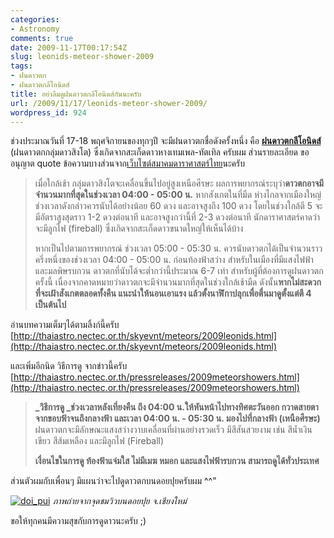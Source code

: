 ```yaml
---
categories:
- Astronomy
comments: true
date: 2009-11-17T00:17:54Z
slug: leonids-meteor-shower-2009
tags:
- ฝนดาวตก
- ฝนดาวตกลีโอนิดส์
title: อย่าลืมดูฝนดาวตกลีโอนิดส์กันนะครับ
url: /2009/11/17/leonids-meteor-shower-2009/
wordpress_id: 924
---
```


ช่วงประมาณวันที่ 17-18 พฤศจิกายนของทุกๆปี จะมีฝนดาวตกชื่อดังครั้งหนึ่ง คือ **[ฝนดาวตกลีโอนิดส์](http://th.wikipedia.org/wiki/%E0%B8%9D%E0%B8%99%E0%B8%94%E0%B8%B2%E0%B8%A7%E0%B8%95%E0%B8%81%E0%B8%AA%E0%B8%B4%E0%B8%87%E0%B9%82%E0%B8%95)** (ฝนดาวตกกลุ่มดาวสิงโต) ซึ่งเกิดจากสะเก็ดดาวหางเทมเพล-ทัตเทิล ครับผม ส่วนรายละเอียด ขออนุญาต quote ข้อความบางส่วนจาก[เว็บไซต์สมาคมดาราศาสตร์ไทย](http://thaiastro.nectec.or.th)นะครับ



>
>
> เมื่อใกล้เช้า กลุ่มดาวสิงโตจะเคลื่อนขึ้นไปอยู่สูงเหนือศีรษะ ผลการพยากรณ์ระบุว่า**ดาวตกอาจมีจำนวนมากที่สุดในช่วงเวลา 04:00 - 05:00 น.** หากสังเกตในที่มืด ห่างไกลจากเมืองใหญ่ ช่วงเวลาดังกล่าวควรนับได้อย่างน้อย 60 ดวง และอาจสูงถึง 100 ดวง โดยในช่วงใกล้ตี 5 จะมีอัตราสูงสุดราว 1-2 ดวงต่อนาที และอาจสูงกว่านี้ที่ 2-3 ดวงต่อนาที นักดาราศาสตร์คาดว่าจะมีลูกไฟ (fireball) ซึ่งเกิดจากสะเก็ดดาวขนาดใหญ่ให้เห็นได้บ้าง
>
>
>
> หากเป็นไปตามการพยากรณ์ ช่วงเวลา 05:00 - 05:30 น. ควรนับดาวตกได้เป็นจำนวนราวครึ่งหนึ่งของช่วงเวลา 04:00 - 05:00 น. ก่อนท้องฟ้าสว่าง สำหรับในเมืองที่มีแสงไฟฟ้าและมลพิษรบกวน ดาวตกที่นับได้จะต่ำกว่านี้ประมาณ 6-7 เท่า สำหรับผู้ที่ต้องการดูฝนดาวตกครั้งนี้ เนื่องจากคาดหมายว่าดาวตกจะมีจำนวนมากที่สุดในช่วงใกล้เช้ามืด ดังนั้น**หากไม่สะดวกที่จะเฝ้าสังเกตตลอดทั้งคืน แนะนำให้นอนเอาแรง แล้วตั้งนาฬิกาปลุกเพื่อตื่นมาดูตั้งแต่ตี 4 เป็นต้นไป**



อ่านบทความเต็มๆได้ตามลิ้งก์นี้ครับ [http://thaiastro.nectec.or.th/skyevnt/meteors/2009leonids.html](http://thaiastro.nectec.or.th/skyevnt/meteors/2009leonids.html)



และเพิ่มอีกนิด วิธีการดู จากข่าวนี้ครับ [http://thaiastro.nectec.or.th/pressreleases/2009meteorshowers.html](http://thaiastro.nectec.or.th/pressreleases/2009meteorshowers.html)



>
>
> **_วิธีการดู _**ช่วงเวลาหลังเที่ยงคืน ถึง 04:00 น.ให้หันหน้าไป**ทางทิศตะวันออก กวาดสายตาจากขอบฟ้าจนถึงกลางฟ้า และเวลา 04:00 น. - 05:30 น. มองไปที่กลางฟ้า (เหนือศีรษะ)** ฝนดาวตกจะมีลักษณะแสงสว่างวาบเคลื่อนที่ผ่านอย่างรวดเร็ว มีสีสันสวยงาม เช่น สีน้ำเงินเขียว สีส้มเหลือง และมีลูกไฟ (Fireball)
>
>
>
> **เงื่อนไขในการดู ท้องฟ้าแจ่มใส ไม่มีเมฆ หมอก และแสงไฟฟ้ารบกวน สามารถดูได้ทั่วประเทศ**



ส่วนตัวผมกับเพื่อนๆ มีแผนว่าจะไปดูดาวตกบนดอยปุยครับผม ^^”



[![doi_pui](https://armno.in.th/wp-content/uploads/2009/11/doi_pui_thumb.jpg)](https://armno.in.th/wp-content/uploads/2009/11/doi_pui.jpg)
_ภาพถ่ายจากจุดชมวิวบนดอยปุย จ.เชียงใหม่_



ขอให้ทุกคนมีความสุขกับการดูดาวนะครับ ;)
